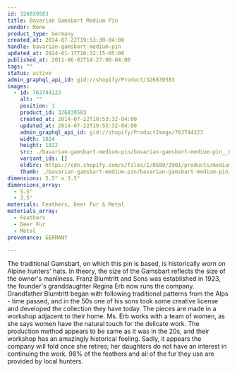 ```yaml
---
id: 326839583
title: Bavarian Gamsbart Medium Pin
vendor: None
product_type: Germany
created_at: 2014-07-22T19:53:30-04:00
handle: bavarian-gamsbart-medium-pin
updated_at: 2024-01-17T16:32:15-05:00
published_at: 2011-06-02T14:27:00-04:00
tags: ""
status: active
admin_graphql_api_id: gid://shopify/Product/326839583
images:
  - id: 763744123
    alt: ""
    position: 1
    product_id: 326839583
    created_at: 2014-07-22T19:53:32-04:00
    updated_at: 2014-07-22T19:53:32-04:00
    admin_graphql_api_id: gid://shopify/ProductImage/763744123
    width: 1024
    height: 1022
    src: ./bavarian-gamsbart-medium-pin/bavarian-gamsbart-medium-pin__0.jpg
    variant_ids: []
    oldSrc: https://cdn.shopify.com/s/files/1/0589/2901/products/mediumpin.jpeg?v=1406073212
    thumb: ./bavarian-gamsbart-medium-pin/bavarian-gamsbart-medium-pin__0-thumb.jpg
dimensions: 5.5" x 3.5"
dimensions_array:
  - 5.5"
  - 3.5"
materials: Feathers, Deer Fur & Metal
materials_array:
  - Feathers
  - Deer Fur
  - Metal
provenance: GERMANY

---
```


The traditional Gamsbart, on which this pin is based, is historically worn on Alpine hunters' hats. In theory, the size of the Gamsbart reflects the size of the owner's manliness. Franz Blumtritt and Sons was established in 1923, the founder's granddaughter Regina Erb now runs the company. Grandfather Blumtritt began with following traditional patterns from the Alps - time passed, and in the 50s one of his sons took some creative license and developed the collection they have today. The pieces are made in a workshop adjacent to their home. Ms. Erb works with a team of women, as she says women have the natural touch for the delicate work. The production method appears to be same as it was in the 20s, and their workshop has an amazingly historical feeling. Sadly, it appears the company will fold once she retires; her daughters do not have an interest in continuing the work. 98% of the feathers and all of the fur they use are provided by local hunters.